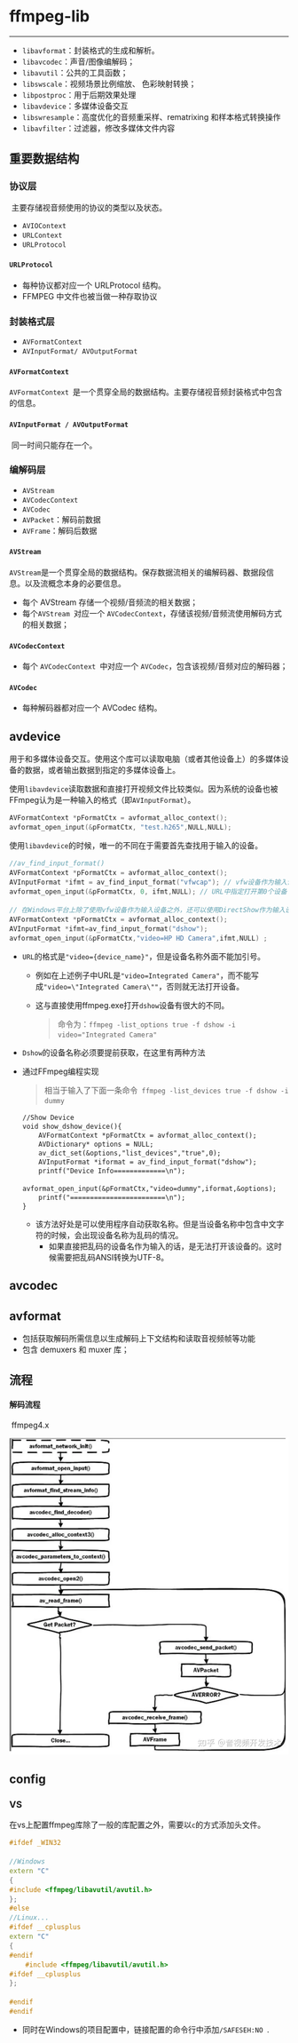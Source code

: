 

# ffmpeg-lib

---

- `libavformat`：封装格式的生成和解析。
- `libavcodec`：声音/图像编解码；
- `libavutil`：公共的工具函数；
- `libswscale`：视频场景比例缩放、 色彩映射转换；
- `libpostproc`：用于后期效果处理
- `libavdevice`：多媒体设备交互
- `libswresample`：高度优化的音频重采样、rematrixing 和样本格式转换操作
- `libavfilter`：过滤器，修改多媒体文件内容



## 重要数据结构

### 协议层

​		主要存储视音频使用的协议的类型以及状态。

- `AVIOContext`
- `URLContext`
- `URLProtocol ` 

#### `URLProtocol`

- 每种协议都对应一个 URLProtocol 结构。
- FFMPEG 中文件也被当做一种存取协议



### 封装格式层

- `AVFormatContext`
- `AVInputFormat/ AVOutputFormat`

####  `AVFormatContext`

​		`AVFormatContext `是一个贯穿全局的数据结构。主要存储视音频封装格式中包含的信息。

#### `AVInputFormat / AVOutputFormat`

​		同一时间只能存在一个。

### 编解码层

- `AVStream`
- `AVCodecContext`
- `AVCodec`
- `AVPacket`：解码前数据
- `AVFrame`：解码后数据

#### `AVStream`

​		`AVStream`是一个贯穿全局的数据结构。保存数据流相关的编解码器、数据段信息。以及流概念本身的必要信息。

- 每个 AVStream 存储一个视频/音频流的相关数据；
- 每个`AVStream `对应一个 `AVCodecContext`，存储该视频/音频流使用解码方式的相关数据；

#### `AVCodecContext`

- 每个 `AVCodecContext `中对应一个 `AVCodec`，包含该视频/音频对应的解码器；



#### `AVCodec`

- 每种解码器都对应一个 AVCodec 结构。



## avdevice

​		用于和多媒体设备交互。使用这个库可以读取电脑（或者其他设备上）的多媒体设备的数据，或者输出数据到指定的多媒体设备上。

​		使用`libavdevice`读取数据和直接打开视频文件比较类似。因为系统的设备也被FFmpeg认为是一种输入的格式（即`AVInputFormat`）。

```c
AVFormatContext *pFormatCtx = avformat_alloc_context();
avformat_open_input(&pFormatCtx, "test.h265",NULL,NULL);
```

​		使用`libavdevice`的时候，唯一的不同在于需要首先查找用于输入的设备。

```c
//av_find_input_format()
AVFormatContext *pFormatCtx = avformat_alloc_context();
AVInputFormat *ifmt = av_find_input_format("vfwcap"); // vfw设备作为输入设备
avformat_open_input(&pFormatCtx, 0, ifmt,NULL); // URL中指定打开第0个设备（在我自己计算机上即是摄像头设备）。

// 在Windows平台上除了使用vfw设备作为输入设备之外，还可以使用DirectShow作为输入设备：
AVFormatContext *pFormatCtx = avformat_alloc_context();
AVInputFormat *ifmt=av_find_input_format("dshow");
avformat_open_input(&pFormatCtx,"video=HP HD Camera",ifmt,NULL) ;
```

- `URL`的格式是`"video={device_name}"`，但是设备名称外面不能加引号。

  - 例如在上述例子中URL是`"video=Integrated Camera"`，而不能写成`"video=\"Integrated Camera\""`，否则就无法打开设备。

  - 这与直接使用ffmpeg.exe打开`dshow`设备有很大的不同。

    > 命令为：`ffmpeg -list_options true -f dshow -i video="Integrated Camera"`

-  `Dshow`的设备名称必须要提前获取，在这里有两种方法

  - 通过FFmpeg编程实现

    > 相当于输入了下面一条命令` ffmpeg -list_devices true -f dshow -i dummy`

    ```shell
    //Show Device
    void show_dshow_device(){
    	AVFormatContext *pFormatCtx = avformat_alloc_context();
    	AVDictionary* options = NULL;
    	av_dict_set(&options,"list_devices","true",0);
    	AVInputFormat *iformat = av_find_input_format("dshow");
    	printf("Device Info=============\n");
    	avformat_open_input(&pFormatCtx,"video=dummy",iformat,&options);
    	printf("========================\n");
    }
    ```

    - 该方法好处是可以使用程序自动获取名称。但是当设备名称中包含中文字符的时候，会出现设备名称为乱码的情况。
      - 如果直接把乱码的设备名作为输入的话，是无法打开该设备的。这时候需要把乱码ANSI转换为UTF-8。



## avcodec



## avformat

- 包括获取解码所需信息以生成解码上下文结构和读取音视频帧等功能
- 包含 demuxers 和 muxer 库；





## 流程

#### 解码流程

​		ffmpeg4.x

![img](https://raw.githubusercontent.com/Mocearan/picgo-server/main/v2-47142db7477a14628a39cd46b5526e84_1440w.webp)



## config

### VS

​	在vs上配置ffmpeg库除了一般的库配置之外，需要以`c`的方式添加头文件。

```c++
#ifdef _WIN32

//Windows
extern "C"
{
#include <ffmpeg/libavutil/avutil.h>
};
#else
//Linux...
#ifdef __cplusplus
extern "C"
{
#endif
	#include <ffmpeg/libavutil/avutil.h>
#ifdef __cplusplus
};

#endif
#endif
```

- 同时在Windows的项目配置中，链接配置的命令行中添加`/SAFESEH:NO `.

